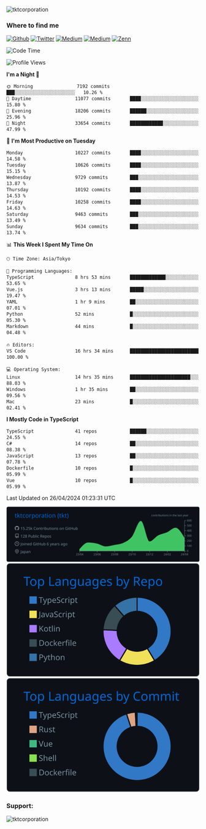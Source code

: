 <p align="left"> <img src="https://komarev.com/ghpvc/?username=tktcorporation&label=Profile%20views&color=0e75b6&style=flat" alt="tktcorporation" /> </p>

<h3>Where to find me</h3>
<p>
<a href="https://github.com/tktcorporation" target="_blank"><img alt="Github" src="https://img.shields.io/badge/GitHub-%2312100E.svg?&style=for-the-badge&logo=Github&logoColor=white" /></a>
<a href="https://twitter.com/tktcorporation" target="_blank"><img alt="Twitter" src="https://img.shields.io/badge/twitter-%231DA1F2.svg?&style=for-the-badge&logo=twitter&logoColor=white" /></a>
<a href="https://www.linkedin.com/in/tktcorporation" target="_blank"><img alt="Medium" src="https://img.shields.io/badge/linkdin-0a66c2.svg?&style=for-the-badge&logo=linkedin&logoColor=white" /></a>
<a href="https://qiita.com/tktcorporation" target="_blank"><img alt="Medium" src="https://img.shields.io/badge/qiita-55C500.svg?&style=for-the-badge&logo=qiita&logoColor=white" /></a>
<a href="https://zenn.dev/tktcorporation" target="_blank"><img alt="Zenn" src="https://img.shields.io/badge/Zenn-3EA8FF.svg?&style=for-the-badge&logo=Zenn&logoColor=white" /></a>
</p>
  
<!--START_SECTION:waka-->
![Code Time](http://img.shields.io/badge/Code%20Time-1%2C510%20hrs%2012%20mins-blue)

![Profile Views](http://img.shields.io/badge/Profile%20Views-0-blue)

**I'm a Night 🦉** 

```text
🌞 Morning                7192 commits        ███░░░░░░░░░░░░░░░░░░░░░░   10.26 % 
🌆 Daytime                11077 commits       ████░░░░░░░░░░░░░░░░░░░░░   15.80 % 
🌃 Evening                18206 commits       ██████░░░░░░░░░░░░░░░░░░░   25.96 % 
🌙 Night                  33654 commits       ████████████░░░░░░░░░░░░░   47.99 % 
```
📅 **I'm Most Productive on Tuesday** 

```text
Monday                   10227 commits       ████░░░░░░░░░░░░░░░░░░░░░   14.58 % 
Tuesday                  10626 commits       ████░░░░░░░░░░░░░░░░░░░░░   15.15 % 
Wednesday                9729 commits        ███░░░░░░░░░░░░░░░░░░░░░░   13.87 % 
Thursday                 10192 commits       ████░░░░░░░░░░░░░░░░░░░░░   14.53 % 
Friday                   10258 commits       ████░░░░░░░░░░░░░░░░░░░░░   14.63 % 
Saturday                 9463 commits        ███░░░░░░░░░░░░░░░░░░░░░░   13.49 % 
Sunday                   9634 commits        ███░░░░░░░░░░░░░░░░░░░░░░   13.74 % 
```


📊 **This Week I Spent My Time On** 

```text
🕑︎ Time Zone: Asia/Tokyo

💬 Programming Languages: 
TypeScript               8 hrs 53 mins       █████████████░░░░░░░░░░░░   53.65 % 
Vue.js                   3 hrs 13 mins       █████░░░░░░░░░░░░░░░░░░░░   19.47 % 
YAML                     1 hr 9 mins         ██░░░░░░░░░░░░░░░░░░░░░░░   07.01 % 
Python                   52 mins             █░░░░░░░░░░░░░░░░░░░░░░░░   05.30 % 
Markdown                 44 mins             █░░░░░░░░░░░░░░░░░░░░░░░░   04.48 % 

🔥 Editors: 
VS Code                  16 hrs 34 mins      █████████████████████████   100.00 % 

💻 Operating System: 
Linux                    14 hrs 35 mins      ██████████████████████░░░   88.03 % 
Windows                  1 hr 35 mins        ██░░░░░░░░░░░░░░░░░░░░░░░   09.56 % 
Mac                      23 mins             █░░░░░░░░░░░░░░░░░░░░░░░░   02.41 % 
```

**I Mostly Code in TypeScript** 

```text
TypeScript               41 repos            ██████░░░░░░░░░░░░░░░░░░░   24.55 % 
C#                       14 repos            ██░░░░░░░░░░░░░░░░░░░░░░░   08.38 % 
JavaScript               13 repos            ██░░░░░░░░░░░░░░░░░░░░░░░   07.78 % 
Dockerfile               10 repos            █░░░░░░░░░░░░░░░░░░░░░░░░   05.99 % 
Vue                      10 repos            █░░░░░░░░░░░░░░░░░░░░░░░░   05.99 % 
```




 Last Updated on 26/04/2024 01:23:31 UTC
<!--END_SECTION:waka-->

[![](https://raw.githubusercontent.com/tktcorporation/tktcorporation/master/profile-summary-card-output/github_dark/0-profile-details.svg)](https://github.com/vn7n24fzkq/github-profile-summary-cards)
[![](https://raw.githubusercontent.com/tktcorporation/tktcorporation/master/profile-summary-card-output/github_dark/1-repos-per-language.svg)](https://github.com/vn7n24fzkq/github-profile-summary-cards) [![](https://raw.githubusercontent.com/tktcorporation/tktcorporation/master/profile-summary-card-output/github_dark/2-most-commit-language.svg)](https://github.com/vn7n24fzkq/github-profile-summary-cards)

<h3 align="left">Support:</h3>
<p><a href="https://www.buymeacoffee.com/tktcorporation"> <img align="left" src="https://cdn.buymeacoffee.com/buttons/v2/default-yellow.png" height="50" width="210" alt="tktcorporation" /></a></p><br><br>
